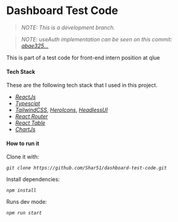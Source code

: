 # Dashboard Test Code

> _NOTE: This is a development branch._

> _NOTE: useAuth implementation can be seen on this commit:_ [_abae325..._](https://github.com/Shar51/dashboard-test-code/commit/abae325080c9d1878187c9e0fae5a970fc47eafa)

This is part of a test code for front-end intern position at qlue

#### Tech Stack

These are the following tech stack that I used in this project.

- [_ReactJs_](https://reactjs.org/ "ReactJs")
- [_Typescipt_](https://www.typescriptlang.org/)
- [_TailwindCSS_](https://tailwindcss.com/), [_HeroIcons_](https://github.com/tailwindlabs/heroicons), [_HeadlessUI_](https://headlessui.dev/)
- [_React Router_](https://reactrouter.com/)
- [_React Table_](https://react-table.tanstack.com/)
- [_ChartJs_](https://www.chartjs.org/)

#### How to run it

Clone it with:

_`git clone https://github.com/Shar51/dashboard-test-code.git`_

Install dependencies:

_`npm install`_

Runs dev mode:

_`npm run start`_
